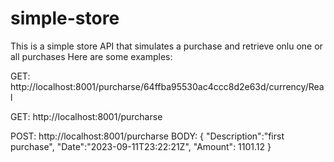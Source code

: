 # simple-store
This is a simple store API that simulates a purchase and retrieve onlu one or all purchases 
Here are some examples:

GET: http://localhost:8001/purcharse/64ffba95530ac4ccc8d2e63d/currency/Real

GET: http://localhost:8001/purcharse

POST: http://localhost:8001/purcharse
BODY:
{
    "Description":"first purchase",
    "Date":"2023-09-11T23:22:21Z",
    "Amount": 1101.12
}
